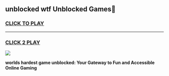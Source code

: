 
## unblocked wtf Unblocked Games👋
<h3>
<a href="https://premium.freeplayer.one?title=unblocked_wtf&ref=16F">CLICK TO PLAY</a></h3>
<hr>

<h3>
<a href="https://premium.freeplayer.one?title=unblocked_wtf&ref=16F">CLICK 2 PLAY</a>
  
</h3>

<a href="https://premium.freeplayer.one?title=unblocked_wtf&ref=16F/"><img src="https://clearcache.store/games.png"></a>


**worlds hardest game unblocked: Your Gateway to Fun and Accessible Online Gaming**
